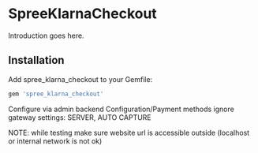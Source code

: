 SpreeKlarnaCheckout
===================

Introduction goes here.

Installation
------------

Add spree_klarna_checkout to your Gemfile:

```ruby
gem 'spree_klarna_checkout'
```

Configure via admin backend
Configuration/Payment methods
ignore gateway settings: SERVER, AUTO CAPTURE

NOTE: while testing make sure website url is accessible outside (localhost or internal network is not ok)